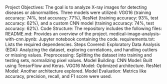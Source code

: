 Project Objectives:
The goal is to analyze X-ray images for detecting diseases or abnormalities.
Three models were utilized: VGG16 (training accuracy: 74%, test accuracy: 77%), ResNet (training accuracy: 93%, test accuracy: 62%), and a custom CNN model (training accuracy: 74%, test accuracy: 62%).
Code Structure:
The repository includes the following files:
README.md: Provides an overview of the project.
medical-image-analysis-with-cnn.ipynb: Jupyter notebook containing the code.
requirements.txt: Lists the required dependencies.
Steps Covered:
Exploratory Data Analysis (EDA): Analyzing the dataset, exploring correlations, and handling outliers or missing values.
Preprocessing: Splitting the dataset into training and testing sets, normalizing pixel values.
Model Building:
CNN Model: Built using TensorFlow and Keras.
VGG16 Model: Optimized architecture.
ResNet Model: Another architecture explored.
Model Evaluation: Metrics like accuracy, precision, recall, and F1 score were used.
